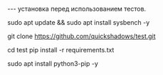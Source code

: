 --- установка перед использованием тестов.

sudo apt update && sudo apt install sysbench -y

git clone https://github.com/quickshadows/test.git

cd test
pip install -r requirements.txt

sudo apt install python3-pip -y
